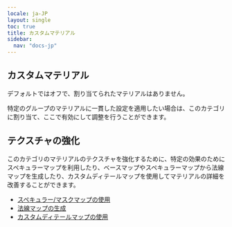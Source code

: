```yaml
---
locale: ja-JP
layout: single
toc: true
title: カスタムマテリアル
sidebar:
  nav: "docs-jp"
---
```

## カスタムマテリアル
デフォルトではオフで、割り当てられたマテリアルはありません。

特定のグループのマテリアルに一貫した設定を適用したい場合は、このカテゴリに割り当て、ここで有効にして調整を行うことができます。

## テクスチャの強化
このカテゴリのマテリアルのテクスチャを強化するために、特定の効果のためにスペキュラーマップを利用したり、ベースマップやスペキュラーマップから法線マップを生成したり、カスタムディテールマップを使用してマテリアルの詳細を改善することができます。

* [スペキュラー/マスクマップの使用](specular_map.md)
* [法線マップの生成](normal_map.md)
* [カスタムディテールマップの使用](detail_map.md)